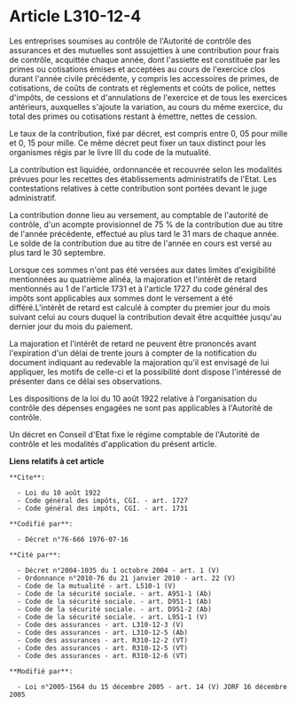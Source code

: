 # Article L310-12-4

Les entreprises soumises au contrôle de l'Autorité de contrôle des assurances et des mutuelles sont assujetties à une
contribution pour frais de contrôle, acquittée chaque année, dont l'assiette est constituée par les primes ou cotisations
émises et acceptées au cours de l'exercice clos durant l'année civile précédente, y compris les accessoires de primes, de
cotisations, de coûts de contrats et règlements et coûts de police, nettes d'impôts, de cessions et d'annulations de
l'exercice et de tous les exercices antérieurs, auxquelles s'ajoute la variation, au cours du même exercice, du total des
primes ou cotisations restant à émettre, nettes de cession. 

Le taux de la contribution, fixé par décret, est compris entre 0, 05 pour mille et 0, 15 pour mille. Ce même décret peut
fixer un taux distinct pour les organismes régis par le livre III du code de la mutualité. 

La contribution est liquidée, ordonnancée et recouvrée selon les modalités prévues pour les recettes des établissements
administratifs de l'Etat. Les contestations relatives à cette contribution sont portées devant le juge administratif. 

La contribution donne lieu au versement, au comptable de l'autorité de contrôle, d'un acompte provisionnel de 75 % de la
contribution due au titre de l'année précédente, effectué au plus tard le 31 mars de chaque année. Le solde de la
contribution due au titre de l'année en cours est versé au plus tard le 30 septembre. 

Lorsque ces sommes n'ont pas été versées aux dates limites d'exigibilité mentionnées au quatrième alinéa, la majoration et
l'intérêt de retard mentionnés au 1 de l'article 1731 et à l'article 1727 du code général des impôts sont applicables aux
sommes dont le versement a été différé.L'intérêt de retard est calculé à compter du premier jour du mois suivant celui au
cours duquel la contribution devait être acquittée jusqu'au dernier jour du mois du paiement. 

La majoration et l'intérêt de retard ne peuvent être prononcés avant l'expiration d'un délai de trente jours à compter de la
notification du document indiquant au redevable la majoration qu'il est envisagé de lui appliquer, les motifs de celle-ci et
la possibilité dont dispose l'intéressé de présenter dans ce délai ses observations. 

Les dispositions de la loi du 10 août 1922 relative à l'organisation du contrôle des dépenses engagées ne sont pas
applicables à l'Autorité de contrôle. 

Un décret en Conseil d'Etat fixe le régime comptable de l'Autorité de contrôle et les modalités d'application du présent
article.

**Liens relatifs à cet article**

	**Cite**:

	  - Loi du 10 août 1922
	  - Code général des impôts, CGI. - art. 1727
	  - Code général des impôts, CGI. - art. 1731

	**Codifié par**:

	  - Décret n°76-666 1976-07-16

	**Cité par**:

	  - Décret n°2004-1035 du 1 octobre 2004 - art. 1 (V)
	  - Ordonnance n°2010-76 du 21 janvier 2010 - art. 22 (V)
	  - Code de la mutualité - art. L510-1 (V)
	  - Code de la sécurité sociale. - art. A951-1 (Ab)
	  - Code de la sécurité sociale. - art. D951-1 (Ab)
	  - Code de la sécurité sociale. - art. D951-2 (Ab)
	  - Code de la sécurité sociale. - art. L951-1 (V)
	  - Code des assurances - art. L310-12-3 (V)
	  - Code des assurances - art. L310-12-5 (Ab)
	  - Code des assurances - art. R310-12-2 (VT)
	  - Code des assurances - art. R310-12-5 (VT)
	  - Code des assurances - art. R310-12-6 (VT)

	**Modifié par**:

	  - Loi n°2005-1564 du 15 décembre 2005 - art. 14 (V) JORF 16 décembre 2005
